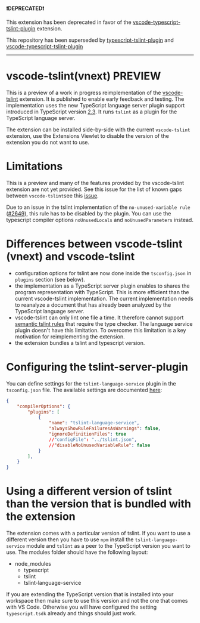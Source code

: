 **❗DEPRECATED❗**

This extension has been deprecated in favor of the [vscode-typescript-tslint-plugin](https://github.com/microsoft/vscode-typescript-tslint-plugin) extension.

This repository has been superseded by [typescript-tslint-plugin](https://github.com/microsoft/typescript-tslint-plugin) and [vscode-typescript-tslint-plugin](https://github.com/microsoft/vscode-typescript-tslint-plugin)

---

# vscode-tslint(vnext) PREVIEW

This is a preview of a work in progress reimplementation of the [vscode-tslint](https://marketplace.visualstudio.com/items?itemName=eg2.tslint) extension. It is published to enable early feedback and testing. The implementation uses the new TypeScript language server plugin support introduced in TypeScript version [2.3](https://marketplace.visualstudio.com/items?itemName=eg2.tslint). It runs `tslint` as a plugin for the TypeScript language server.

The extension can be installed side-by-side with the current `vscode-tslint` extension, use the Extensions Viewlet to disable the version of the extension you do not want to use.

# Limitations

This is a preview and many of the features provided by the vscode-tslint extension are not yet provided. See this issue for the list of known gaps between `vscode-tslint`see this [issue](https://github.com/angelozerr/tslint-language-service/issues/32).

Due to an issue in the tslint implementation of the `no-unused-variable rule` ([#2649](https://github.com/palantir/tslint/issues/2649)), this rule has to be disabled by the plugin. You can use the typescript compiler options `noUnusedLocals` and `noUnusedParameters` instead.

# Differences between vscode-tslint (vnext) and vscode-tslint

- configuration options for tslint are now done inside the `tsconfig.json` in `plugins` section (see below). 
- the implementation as a TypeScript server plugin enables to shares the program representation with TypeScript. This is more efficient than the current vscode-tslint implementation. The current implementation needs to reanalyze a document that has already been analyzed by the TypeScript language server. 
- vscode-tslint can only lint one file a time. It therefore cannot support [semantic tslint rules](https://palantir.github.io/tslint/usage/type-checking/) that require the type checker. The language service plugin doesn't have this limitation. To overcome this limitation is a key motivation for reimplementing the extension.
- the extension bundles a tslint and typescript version. 

# Configuring the tslint-server-plugin

You can define settings for the `tslint-language-service` plugin in the `tsconfig.json` file. The available settings are documented [here](https://github.com/angelozerr/tslint-language-service#configuration-options):
```json
{
    "compilerOptions": {
        "plugins": [
            {
                "name": "tslint-language-service",
                "alwaysShowRuleFailuresAsWarnings": false,
                "ignoreDefinitionFiles": true
                //"configFile": "../tslint.json",
                //"disableNoUnusedVariableRule": false
            }
        ],
    }
}
```

# Using a different version of tslint than the version that is bundled with the extension

The extension comes with a particular version of tslint. If you want to use a different version then you have to use `npm` install the `tslint-language-service` module and `tslint` as a peer to the TypeScript version you want to use. 
The modules folder should have the following layout:
- node_modules
  - typescript
  - tslint
  - tslint-language-service

If you are extending the TypeScript version that is installed into your workspace then make sure to use this version and not the one that comes with VS Code. Otherwise you will have configured the setting `typescript.tsdk` already and things should just work. 
